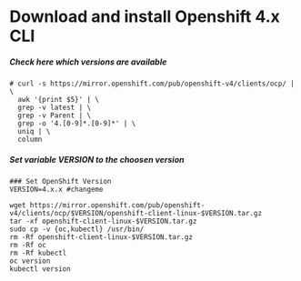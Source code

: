 # Download and install Openshift 4.x CLI

##### Check here which versions are available

```
# curl -s https://mirror.openshift.com/pub/openshift-v4/clients/ocp/ | \
  awk '{print $5}' | \
  grep -v latest | \
  grep -v Parent | \
  grep -o '4.[0-9]*.[0-9]*' | \
  uniq | \
  column
```

##### Set variable VERSION to the choosen version

```
### Set OpenShift Version
VERSION=4.x.x #changeme

wget https://mirror.openshift.com/pub/openshift-v4/clients/ocp/$VERSION/openshift-client-linux-$VERSION.tar.gz
tar -xf openshift-client-linux-$VERSION.tar.gz
sudo cp -v {oc,kubectl} /usr/bin/
rm -Rf openshift-client-linux-$VERSION.tar.gz
rm -Rf oc
rm -Rf kubectl
oc version
kubectl version
```
